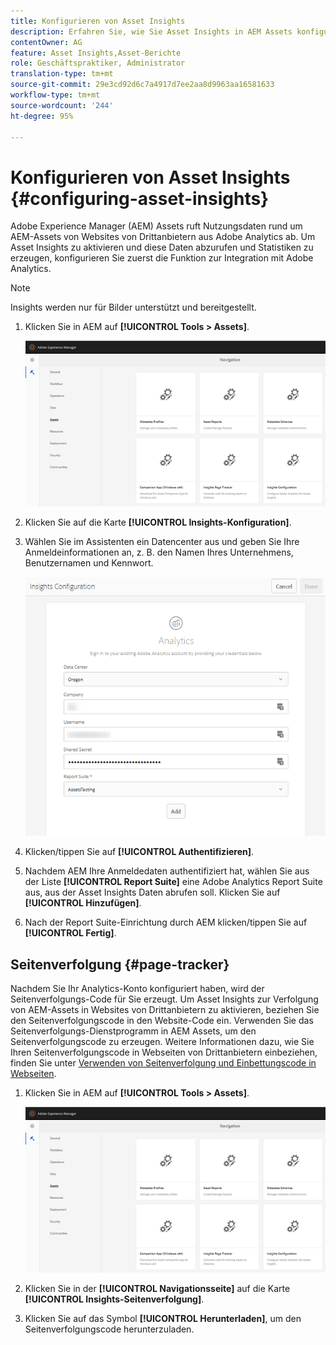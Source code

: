 ```yaml
---
title: Konfigurieren von Asset Insights
description: Erfahren Sie, wie Sie Asset Insights in AEM Assets konfigurieren können.
contentOwner: AG
feature: Asset Insights,Asset-Berichte
role: Geschäftspraktiker, Administrator
translation-type: tm+mt
source-git-commit: 29e3cd92d6c7a4917d7ee2aa8d9963aa16581633
workflow-type: tm+mt
source-wordcount: '244'
ht-degree: 95%

---
```



# Konfigurieren von Asset Insights {#configuring-asset-insights}

Adobe Experience Manager (AEM) Assets ruft Nutzungsdaten rund um AEM-Assets von Websites von Drittanbietern aus Adobe Analytics ab. Um Asset Insights zu aktivieren und diese Daten abzurufen und Statistiken zu erzeugen, konfigurieren Sie zuerst die Funktion zur Integration mit Adobe Analytics.

>[!NOTE]
>
>Insights werden nur für Bilder unterstützt und bereitgestellt.

1. Klicken Sie in AEM auf **[!UICONTROL Tools > Assets]**.

   ![chlimage_1-210](assets/chlimage_1-210.png)

1. Klicken Sie auf die Karte **[!UICONTROL Insights-Konfiguration]**.
1. Wählen Sie im Assistenten ein Datencenter aus und geben Sie Ihre Anmeldeinformationen an, z. B. den Namen Ihres Unternehmens, Benutzernamen und Kennwort.

   ![chlimage_1-211](assets/insights_config2.png)

1. Klicken/tippen Sie auf **[!UICONTROL Authentifizieren]**.
1. Nachdem AEM Ihre Anmeldedaten authentifiziert hat, wählen Sie aus der Liste **[!UICONTROL Report Suite]** eine Adobe Analytics Report Suite aus, aus der Asset Insights Daten abrufen soll. Klicken Sie auf **[!UICONTROL Hinzufügen]**.
1. Nach der Report Suite-Einrichtung durch AEM klicken/tippen Sie auf **[!UICONTROL Fertig]**.

## Seitenverfolgung {#page-tracker}

Nachdem Sie Ihr Analytics-Konto konfiguriert haben, wird der Seitenverfolgungs-Code für Sie erzeugt. Um Asset Insights zur Verfolgung von AEM-Assets in Websites von Drittanbietern zu aktivieren, beziehen Sie den Seitenverfolgungscode in den Website-Code ein. Verwenden Sie das Seitenverfolgungs-Dienstprogramm in AEM Assets, um den Seitenverfolgungscode zu erzeugen. Weitere Informationen dazu, wie Sie Ihren Seitenverfolgungscode in Webseiten von Drittanbietern einbeziehen, finden Sie unter [Verwenden von Seitenverfolgung und Einbettungscode in Webseiten](touch-ui-using-page-tracker.md).

1. Klicken Sie in AEM auf **[!UICONTROL Tools > Assets]**.

   ![chlimage_1-214](assets/chlimage_1-214.png)

1. Klicken Sie in der **[!UICONTROL Navigationsseite]** auf die Karte **[!UICONTROL Insights-Seitenverfolgung]**.
1. Klicken Sie auf das Symbol **[!UICONTROL Herunterladen]**, um den Seitenverfolgungscode herunterzuladen.